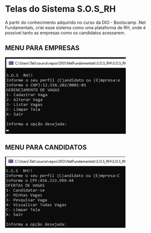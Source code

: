 
# Telas do Sistema S.O.S_RH

A partir do conhecimento adquirido no curso da DIO - Bootscamp .Net Fundamentals, criei esse sistema como uma plataforma de RH, onde é possível tanto as empresas como os candidatos acessarem.


## MENU PARA EMPRESAS
<img src="/S.O.S_RH/imagens/menu-empresa.png">



## MENU PARA CANDIDATOS
<img src="/S.O.S_RH/imagens/menu-candidato.png">

